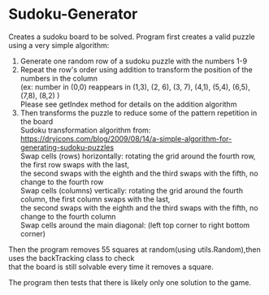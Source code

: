 # Sudoku-Generator
Creates a sudoku board to be solved. 
Program first creates a valid puzzle using a very simple algorithm:
  1. Generate one random row of a sudoku puzzle with the numbers 1-9  
  2. Repeat the row's order using addition to transform the position of the numbers in the column  
    (ex: number in (0,0) reappears in (1,3), (2, 6), (3, 7), (4,1), (5,4), (6,5), (7,8), (8,2) )  
    Please see getIndex method for details on the addition algorithm  
  3. Then transforms the puzzle to reduce some of the pattern repetition in the board  
      Sudoku transformation algorithm from: https://dryicons.com/blog/2009/08/14/a-simple-algorithm-for-generating-sudoku-puzzles  
      Swap cells (rows) horizontally: rotating the grid around the fourth row, the first row swaps with the last,  
        the second swaps with the eighth and the third swaps with the fifth, no change to the fourth row  
      Swap cells (columns) vertically: rotating the grid around the fourth column, the first column swaps with the last,  
        the second swaps with the eighth and the third swaps with the fifth, no change to the fourth column  
      Swap cells around the main diagonal: (left top corner to right bottom corner)  
      
Then the program removes 55 squares at random(using utils.Random),then uses the backTracking class to check  
  that the board is still solvable every time it removes a square.  

The program then tests that there is likely only one solution to the game.  
